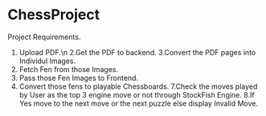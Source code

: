 # ChessProject
Project Requirements. 
1. Upload PDF.\n
2.Get the PDF to backend.
3.Convert the PDF pages into Individul Images. 
4. Fetch Fen from those Images. 
5. Pass those Fen Images to Frontend. 
6. Convert those fens to playable Chessboards. 
7.Check the moves played by User as the top 3 engine move or not through StockFish Engine. 
8.If Yes move to the next move or the next puzzle else display Invalid Move. 


